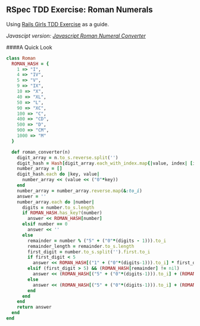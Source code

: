 ## RSpec TDD Exercise: Roman Numerals
Using [Rails Girls TDD Exercise](http://guides.railsgirls.com/test-driven-development/) as a guide.

*Javascipt version: [Javascript Roman Numeral Converter](https://github.com/natbatwat/roman-numerals-converter-js)*

####A Quick Look
```ruby
class Roman
  ROMAN_HASH = {
    1 => "I",
    4 => "IV",
    5 => "V",
    9 => "IX",
    10 => "X",
    40 => "XL",
    50 => "L",
    90 => "XC",
    100 => "C",
    400 => "CD",
    500 => "D",
    900 => "CM",
    1000 => "M"
  }

  def roman_converter(n)
    digit_array = n.to_s.reverse.split('')
    digit_hash = Hash[digit_array.each_with_index.map{|value, index| [index, value]}] 
    number_array = []
    digit_hash.each do |key, value|
      number_array << (value << ("0"*key))
    end
    number_array = number_array.reverse.map(&:to_i)
    answer = ''
    number_array.each do |number|
      digits = number.to_s.length
      if ROMAN_HASH.has_key?(number)
        answer << ROMAN_HASH[number]
      elsif number == 0
        answer << ''
      else
        remainder = number % ("5" + ("0"*(digits - 1))).to_i
        remainder_length = remainder.to_s.length
        first_digit = number.to_s.split('').first.to_i
        if first_digit < 5
          answer << ROMAN_HASH[("1" + ("0"*(digits-1))).to_i] * first_digit
        elsif (first_digit > 5) && (ROMAN_HASH[remainder] != nil)
          answer << (ROMAN_HASH[("5" + ("0"*(digits-1))).to_i] + (ROMAN_HASH[remainder]))
        else
          answer << (ROMAN_HASH[("5" + ("0"*(digits-1))).to_i] + (ROMAN_HASH[("1"+("0"*(remainder_length-1))).to_i]*(remainder.to_s.split('').first.to_i)))
        end
      end
    end
    return answer
  end
end

```